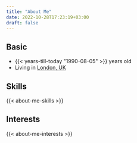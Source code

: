 ```yaml
---
title: "About Me"
date: 2022-10-28T17:23:19+03:00
draft: false
---
```


## Basic

- {{< years-till-today "1990-08-05" >}} years old
- Living in [London, UK](https://en.wikipedia.org/wiki/London)

## Skills

{{< about-me-skills >}}

## Interests

{{< about-me-interests >}}
